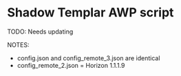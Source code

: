# Shadow Templar AWP script

TODO: Needs updating


NOTES:
  * config.json and config_remote_3.json are identical
  * config_remote_2.json = Horizon 1.1.1.9